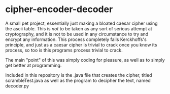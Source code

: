 # cipher-encoder-decoder
A small pet project, essentially just making a bloated caesar cipher using the ascii table.
This is *not* to be taken as any sort of serious attempt at cryptography, and it is not to
be used in any circumstance to try and encrypt any information. This process completely fails
Kerckhoffs's principle, and just as a caesar cipher is trivial to crack once you know its
process, so too is this programs process trivial to crack.

The main "point" of this was simply coding for pleasure, as well as to simply get better at
programming. 

Included in this repository is the .java file that creates the cipher, titled scrambleTest.java
as well as the program to decipher the text, named decoder.py
